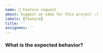 ```yaml
---
name: 🚀 Feature request
about: Suggest an idea for this project 💡!
labels: [feature]
title: ''
assignees: ''
---
```


<!-- ⚠️ If you do not respect this template, your issue will be closed -->
<!-- ⚠️ Make sure to browse the opened and closed issues to confirm this idea does not exist. -->

### What is the expected behavior?
<!-- Please, provide a clear and concise description of the expected behavior for this feature. -->
